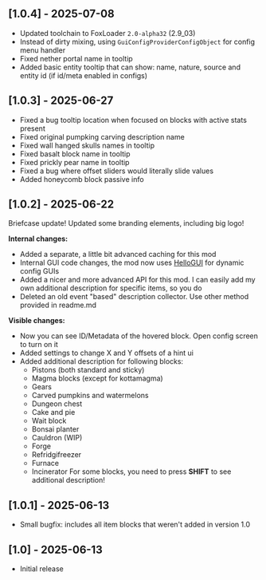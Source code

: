 
## [1.0.4] - 2025-07-08

- Updated toolchain to FoxLoader `2.0-alpha32` (2.9_03)
- Instead of dirty mixing, using `GuiConfigProviderConfigObject` for config menu handler
- Fixed nether portal name in tooltip
- Added basic entity tooltip that can show: name, nature, source and entity id (if id/meta enabled in configs)

## [1.0.3] - 2025-06-27
- Fixed a bug tooltip location when focused on blocks with active stats present
- Fixed original pumpking carving description name
- Fixed wall hanged skulls names in tooltip
- Fixed basalt block name in tooltip
- Fixed prickly pear name in tooltip
- Fixed a bug where offset sliders would literally slide values
- Added honeycomb block passive info

## [1.0.2] - 2025-06-22
Briefcase update! Updated some branding elements, including big logo!

**Internal changes:**
- Added a separate, a little bit advanced caching for this mod
- Internal GUI code changes, the mod now uses [HelloGUI](https://github.com/tracystacktrace/HelloGUI) for dynamic config GUIs
- Added a nicer and more advanced API for this mod. I can easily add my own additional description for specific items, so you do
- Deleted an old event "based" description collector. Use other method provided in readme.md

**Visible changes:**
- Now you can see ID/Metadata of the hovered block. Open config screen to turn on it
- Added settings to change X and Y offsets of a hint ui
- Added additional description for following blocks:
  - Pistons (both standard and sticky)
  - Magma blocks (except for kottamagma)
  - Gears
  - Carved pumpkins and watermelons
  - Dungeon chest
  - Cake and pie
  - Wait block
  - Bonsai planter
  - Cauldron (WIP)
  - Forge
  - Refridgifreezer
  - Furnace
  - Incinerator
For some blocks, you need to press **SHIFT** to see additional description!

## [1.0.1] - 2025-06-13
- Small bugfix: includes all item blocks that weren't added in version 1.0 

## [1.0] - 2025-06-13
- Initial release